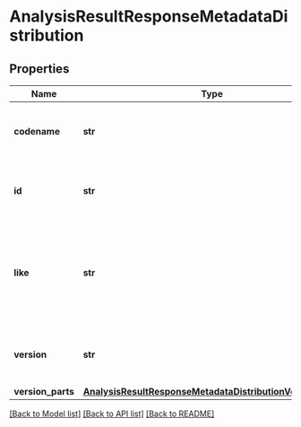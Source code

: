 # AnalysisResultResponseMetadataDistribution

## Properties
Name | Type | Description | Notes
------------ | ------------- | ------------- | -------------
**codename** | **str** | Codename of environment in which the analysis was perfomed.  |
**id** | **str** | Identifier of environment in which the analysis was perfomed.  |
**like** | **str** | Similar environments in comparision to environment in which the analysis was perfomed.  |
**version** | **str** | A string representation of environment version. |
**version_parts** | [**AnalysisResultResponseMetadataDistributionVersionParts**](AnalysisResultResponseMetadataDistributionVersionParts.md) |  |

[[Back to Model list]](../README.md#documentation-for-models) [[Back to API list]](../README.md#documentation-for-api-endpoints) [[Back to README]](../README.md)

